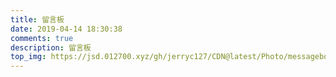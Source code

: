 ```yaml
---
title: 留言板
date: 2019-04-14 18:30:38
comments: true
description: 留言板
top_img: https://jsd.012700.xyz/gh/jerryc127/CDN@latest/Photo/messageboard.jpg
---
```


   